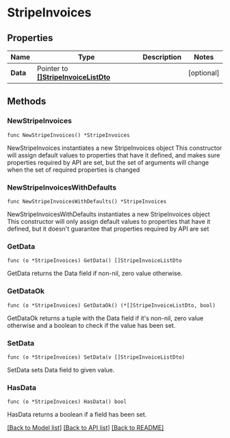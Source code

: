 # StripeInvoices

## Properties

Name | Type | Description | Notes
------------ | ------------- | ------------- | -------------
**Data** | Pointer to [**[]StripeInvoiceListDto**](StripeInvoiceListDto.md) |  | [optional] 

## Methods

### NewStripeInvoices

`func NewStripeInvoices() *StripeInvoices`

NewStripeInvoices instantiates a new StripeInvoices object
This constructor will assign default values to properties that have it defined,
and makes sure properties required by API are set, but the set of arguments
will change when the set of required properties is changed

### NewStripeInvoicesWithDefaults

`func NewStripeInvoicesWithDefaults() *StripeInvoices`

NewStripeInvoicesWithDefaults instantiates a new StripeInvoices object
This constructor will only assign default values to properties that have it defined,
but it doesn't guarantee that properties required by API are set

### GetData

`func (o *StripeInvoices) GetData() []StripeInvoiceListDto`

GetData returns the Data field if non-nil, zero value otherwise.

### GetDataOk

`func (o *StripeInvoices) GetDataOk() (*[]StripeInvoiceListDto, bool)`

GetDataOk returns a tuple with the Data field if it's non-nil, zero value otherwise
and a boolean to check if the value has been set.

### SetData

`func (o *StripeInvoices) SetData(v []StripeInvoiceListDto)`

SetData sets Data field to given value.

### HasData

`func (o *StripeInvoices) HasData() bool`

HasData returns a boolean if a field has been set.


[[Back to Model list]](../README.md#documentation-for-models) [[Back to API list]](../README.md#documentation-for-api-endpoints) [[Back to README]](../README.md)


